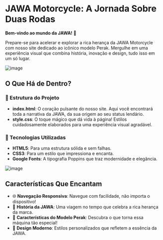 # JAWA Motorcycle: A Jornada Sobre Duas Rodas

**Bem-vindo ao mundo da JAWA!** 🌟

Prepare-se para acelerar e explorar a rica herança da JAWA Motorcycle com nosso site dedicado ao icônico modelo Perak. Mergulhe em uma experiência visual que combina história, inovação e design, tudo isso em um só lugar.

![image](https://github.com/user-attachments/assets/c672a4c6-34eb-4c58-8235-eb864a5e7ba5)


## O Que Há de Dentro?

### 📂 Estrutura do Projeto

- **index.html**: O coração pulsante do nosso site. Aqui você encontrará toda a narrativa da JAWA, da sua origem ao seu status lendário.
- **style.css**: O toque mágico que dá vida à página! Estilos cuidadosamente elaborados para uma experiência visual agradável.

### 🚀 Tecnologias Utilizadas

- **HTML5**: Para uma estrutura sólida e sem falhas.
- **CSS3**: Para um estilo que impressiona e encanta.
- **Google Fonts**: A tipografia Poppins que traz modernidade e elegância.


![image](https://github.com/user-attachments/assets/ffe7769d-ad4f-426e-8b7d-c1a6a97bb4b5)


## Características Que Encantam

- 🌐 **Navegação Responsiva**: Navegue com facilidade, não importa o dispositivo!
- 📜 **História da JAWA**: Uma viagem no tempo que celebra a rica herança da marca.
- 🔧 **Características do Modelo Perak**: Descubra o que torna essa máquina tão especial!
- 🎨 **Design Moderno**: Estilos personalizados que refletem a essência da JAWA.
